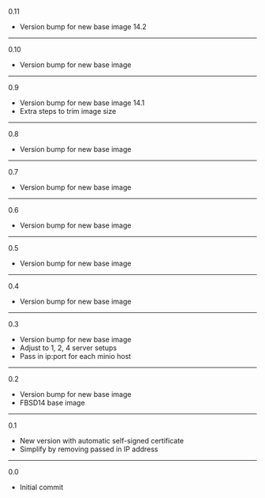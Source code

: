 0.11

* Version bump for new base image 14.2

---

0.10

* Version bump for new base image

---

0.9

* Version bump for new base image 14.1
* Extra steps to trim image size

---

0.8

* Version bump for new base image

---

0.7

* Version bump for new base image

---

0.6

* Version bump for new base image

---

0.5

* Version bump for new base image

---

0.4

* Version bump for new base image

---

0.3

* Version bump for new base image
* Adjust to 1, 2, 4 server setups
* Pass in ip:port for each minio host

---

0.2

* Version bump for new base image
* FBSD14 base image

---

0.1

* New version with automatic self-signed certificate
* Simplify by removing passed in IP address

---

0.0

* Initial commit
